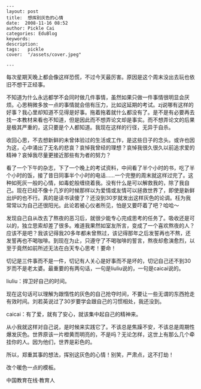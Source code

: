 
    ---
    layout: post  
    title:  想挥别灰色的心情  
    date:  2008-11-16 08:52  
    author: Pickle Cai  
    categories: EduBlog  
    keywords: 
    description:   
    tags:	pickle   
    cover:  "/assets/cover.jpeg"  

    ---  
    
每次星期天晚上都会像这样恐慌，不过今天最厉害。原因是这个周末没出去玩也依旧不想干正经事。



不知道为什么永远都学不会同时做几件事情，虽然如果只做一件事情很明显会厌烦。心思稍微多放一点的事情就会倍有压力，比如这延期的考试。zj说哪有这样的好事？我心里却知道不见得是好事。拖着拖着就什么都没有了。是不是有必要再去找一本教材来看也不知道，但是因此而不想弄论文却是事实。而不想弄论文的后果是极其严重的，这只要是个人都知道。我现在这样的行径，无异于自杀。



收回心思，不去想新鲜的未曾体验过的生活或工作，是这些日子的念头。或许也因为这，心中涌出了无名的悲哀？哀悼我曾经的理想？哀悼我很久很久以前追求爱的精神？哀悼我尽量更接近那些有为者的努力？



看了一个下午的杂志，下了一个晚上的考试资料，中间看了半个小时的书，吃了半个小时的饭，接了昔日同事半个小时的电话……一个完整的周末就这样过完了。这种如死灰一般的心情，如毒蛇般缠绕着我。没有什么是可以解救我的，除了我自己。现在已经不像十几岁的时候那样以为爱情或友情可以拯救世界了，即使是新鲜出炉的也不行。真的是读书读傻了？还没到30岁就发出这样灰色的论调。枉为我常常以为自己还很阳光。此论若被心仪者所见，怕是又要吓着了吧？哈哈～



发现自己自从改去了熬夜的恶习后，就很少能专心完成思考的任务了。吸收还是可以的，独立思索却差了很多。难道我果然如室友所言，变成了一个喜欢熬夜的人？应该不是吧？我该记得我20多年都未曾熬过，该记得那年之后发誓再也不熬，还发誓再也不喝咖啡。到现在为止，只遵守了不喝咖啡的誓言，熬夜却愈演愈烈，以至于竟然如前所述无法在白天专心思考！要命！



切记是三件事而不是一件，切记有人关心是好事而不是坏的，切记自己还不到30岁而不是老太婆。最重要的有两句话，一句是liuliu说的，一句是caicai说的。



liuliu：捍卫好自己的时间。



现在这句话可以理解为跟惰性的灰色的自己抢夺时间，不要让一些无谓的东西抢走有效时间。刘若英说过了30岁要学会跟自己的习惯相处，我还没到。



caicai：有了爱，就有了安心，就该集中起自己的精神来。



从小我就这样对自己说，是时候来实践它了。不该总是焦躁不安，不该总是周期性爆发灰色。世界原该一片橙黄而明亮的，不是吗？无论怎样，这世上有那么几个牵挂你的人。因为他们，世界是彩色的。



所以，郑重其事的想法，挥别这灰色的心情！别笑，严肃点，这不打劫！



改个暖色一点的模板。



		    
 中国教育在线·教育人

